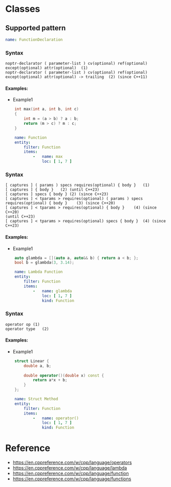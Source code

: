 # Classes

## Supported pattern
```yaml
name: FunctionDeclaration
```
### Syntax
```text
noptr-declarator ( parameter-list ) cv(optional) ref(optional) except(optional) attr(optional)	(1)	
noptr-declarator ( parameter-list ) cv(optional) ref(optional) except(optional) attr(optional) -> trailing	(2)	(since C++11)
```


#### Examples: 

- Example1
```cpp
    int max(int a, int b, int c)
    {
        int m = (a > b) ? a : b;
        return (m > c) ? m : c;
    }
```

```yaml
    name: Function
    entity:
        filter: Function
        items:
            -   name: max
                loc: [ 1, 7 ]
```


### Syntax
```text
[ captures ] ( params ) specs requires(optional) { body }	(1)	
[ captures ] { body }	(2)	(until C++23)
[ captures ] specs { body }	(2)	(since C++23)
[ captures ] < tparams > requires(optional) ( params ) specs requires(optional) { body }	(3)	(since C++20)
[ captures ] < tparams > requires(optional) { body }	(4)	(since C++20)
(until C++23)
[ captures ] < tparams > requires(optional) specs { body }	(4)	(since C++23)
```


#### Examples: 

- Example1
```cpp
    auto glambda = [](auto a, auto&& b) { return a < b; };
    bool b = glambda(3, 3.14); 
```

```yaml
    name: Lambda Function
    entity:
        filter: Function
        items:
            -   name: glambda
                loc: [ 1, 7 ]
                kind: Function
```


### Syntax
```text
operator op	(1)	
operator type	(2)	
```


#### Examples: 

- Example1
```cpp
    struct Linear {
        double a, b;
 
        double operator()(double x) const {
            return a*x + b;
        }
    };
```

```yaml
    name: Struct Method
    entity:
        filter: Function
        items:
            -   name: operator()
                loc: [ 1, 7 ]
                kind: Function
```


# Reference
- https://en.cppreference.com/w/cpp/language/operators
- https://en.cppreference.com/w/cpp/language/lambda
- https://en.cppreference.com/w/cpp/language/function
- https://en.cppreference.com/w/cpp/language/functions